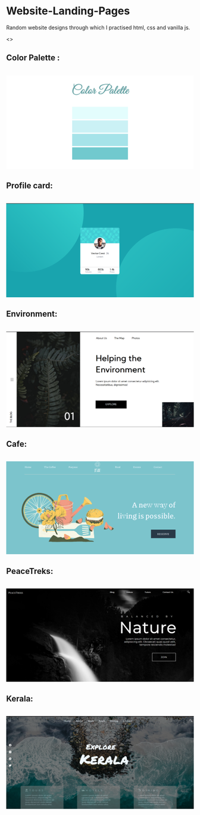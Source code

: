 # Website-Landing-Pages
Random website designs through which I practised html, css and vanilla js.

<>

## Color Palette : 
<br>
<a href = "https://color-paletter.netlify.app/">
    <img src = "color-paletter\assets\images\Colors 🎨.png" alt = "Screenshot">
</a>
<br>



## Profile card: 

<br>
<a href = "https://profile-card-challenge-fem.netlify.app/">
    <img src = "Frontendmaster challenge\assets\images\Screenshot .png" alt = "Screenshot">
</a>
<br>

## Environment: 

<br>

<a href = "https://cranky-wescoff-7ebeca.netlify.app/">
    <img src = "Environment/assets/images/Screenshot .png" alt = "Screenshot">
</a>
<br>


## Cafe: 

<br>

<a href = "https://musing-borg-6238bd.netlify.app/">
    <img src = "Cafe/assets/images/Screenshot.png" alt = "Screenshot">
</a>
<br>

## PeaceTreks: 

<br>

<a href = "https://laughing-saha-3a0e82.netlify.app/">
    <img src = "PeaceTreks/assets/images/Screenshot 2.png" alt = "Screenshot">
</a>
<br>

## Kerala: 

<br>

<a href = "https://brave-mcclintock-ea12fe.netlify.app/">
    <img src = "Kerala/assets/images/Screenshot.png" alt = "Screenshot">
</a>
<br>